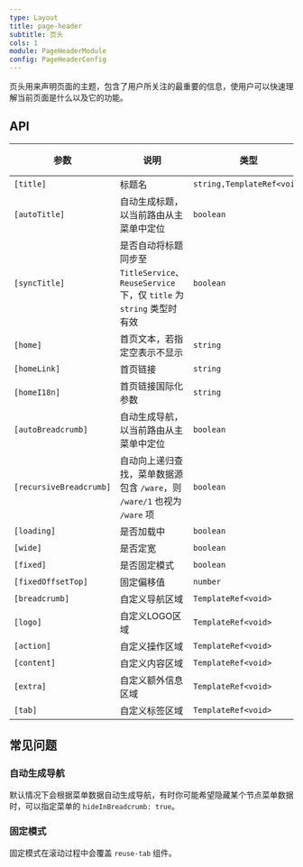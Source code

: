 ```yaml
---
type: Layout
title: page-header
subtitle: 页头
cols: 1
module: PageHeaderModule
config: PageHeaderConfig
---
```


页头用来声明页面的主题，包含了用户所关注的最重要的信息，使用户可以快速理解当前页面是什么以及它的功能。

## API

参数 | 说明 | 类型 | 默认值
----|------|-----|------
`[title]` | 标题名 | `string,TemplateRef<void>` | -
`[autoTitle]` | 自动生成标题，以当前路由从主菜单中定位  | `boolean` | `true`
`[syncTitle]` | 是否自动将标题同步至 `TitleService`、`ReuseService` 下，仅 `title` 为 `string` 类型时有效  | `boolean` | `true`
`[home]` | 首页文本，若指定空表示不显示  | `string` | `首页`
`[homeLink]` | 首页链接  | `string` | `/`
`[homeI18n]` | 首页链接国际化参数 | `string` | -
`[autoBreadcrumb]` | 自动生成导航，以当前路由从主菜单中定位  | `boolean` | `true`
`[recursiveBreadcrumb]` | 自动向上递归查找，菜单数据源包含 `/ware`，则 `/ware/1` 也视为 `/ware` 项 | `boolean` | `false`
`[loading]` | 是否加载中 | `boolean` | `false`
`[wide]` | 是否定宽 | `boolean` | `false`
`[fixed]` | 是否固定模式 | `boolean` | `false`
`[fixedOffsetTop]` | 固定偏移值 | `number` | `64`
`[breadcrumb]` | 自定义导航区域  | `TemplateRef<void>` | -
`[logo]` | 自定义LOGO区域  | `TemplateRef<void>` | -
`[action]` | 自定义操作区域  | `TemplateRef<void>` | -
`[content]` | 自定义内容区域  | `TemplateRef<void>` | -
`[extra]` | 自定义额外信息区域  | `TemplateRef<void>` | -
`[tab]` | 自定义标签区域  | `TemplateRef<void>` | -

## 常见问题

### 自动生成导航

默认情况下会根据菜单数据自动生成导航，有时你可能希望隐藏某个节点菜单数据时，可以指定菜单的 `hideInBreadcrumb: true`。

### 固定模式

固定模式在滚动过程中会覆盖 `reuse-tab` 组件。
